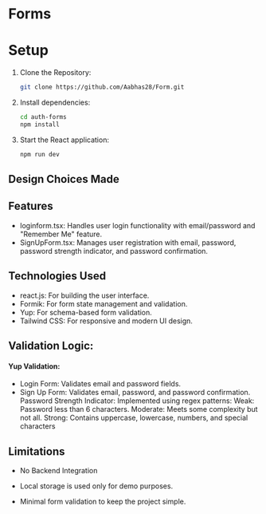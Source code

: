 #  Forms



#  Setup

1. Clone the Repository:
    ```bash
    git clone https://github.com/Aabhas28/Form.git
    ```

2. Install dependencies:
    ```bash
    cd auth-forms
    npm install
    ```

3. Start the React application:
    ```bash
    npm run dev
    ```




##  Design Choices Made



## Features

- loginform.tsx: Handles user login functionality with email/password and "Remember Me" feature.
- SignUpForm.tsx: Manages user registration with email, password, password strength indicator, and password confirmation.
## Technologies Used

- react.js: For building the user interface.
- Formik: For form state management and validation.
- Yup: For schema-based form validation.
- Tailwind CSS: For responsive and modern UI design.

## Validation Logic:

#### Yup Validation:
   - Login Form: Validates email and password fields.
   - Sign Up Form: Validates email, password, and password confirmation.
Password Strength Indicator:
Implemented using regex patterns:
Weak: Password less than 6 characters.
Moderate: Meets some complexity but not all.
Strong: Contains uppercase, lowercase, numbers, and special characters


##  Limitations

- No Backend Integration

- Local storage is used only for demo purposes.

- Minimal form validation to keep the project simple.